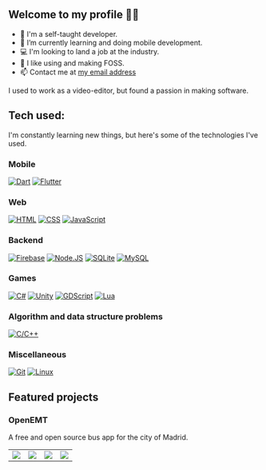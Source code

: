 ## Welcome to my profile 👋🏻

- 📖 I'm a self-taught developer.
- 🌱 I’m currently learning and doing mobile development.
- 💻 I'm looking to land a job at the industry.
- 👾 I like using and making FOSS.
- 📫 Contact me at [my email address](mailto:pedro_eisman@hotmail.com)

I used to work as a video-editor, but found a passion in making software.

## Tech used:
I'm constantly learning new things, but here's some of the technologies I've used.

### Mobile
[![Dart](https://img.shields.io/badge/Dart-0083ff?style=for-the-badge&logo=dart&logoColor=white&labelColor=101010)](#)
[![Flutter](https://img.shields.io/badge/Flutter-00b2ff?style=for-the-badge&logo=flutter&logoColor=white&labelColor=101010)](#)

### Web
[![HTML](https://img.shields.io/badge/HTML-e48144?style=for-the-badge&logo=html5&logoColor=white&labelColor=101010)](#)
[![CSS](https://img.shields.io/badge/CSS-016ebc?style=for-the-badge&logo=css3&logoColor=white&labelColor=101010)](#)
[![JavaScript](https://img.shields.io/badge/JavaScript-FFCA28?style=for-the-badge&logo=javascript&logoColor=white&labelColor=101010)](#)

### Backend
[![Firebase](https://img.shields.io/badge/Firebase-ffb200?style=for-the-badge&logo=firebase&logoColor=white&labelColor=101010)](#)
[![Node.JS](https://img.shields.io/badge/Node.JS-339933?style=for-the-badge&logo=node.js&logoColor=white&labelColor=101010)](#)
[![SQLite](https://img.shields.io/badge/SQLite-4479A1?style=for-the-badge&logo=sqlite&logoColor=white&labelColor=101010)](#)
[![MySQL](https://img.shields.io/badge/MySQL-4479A1?style=for-the-badge&logo=mysql&logoColor=white&labelColor=101010)](#)

### Games
[![C#](https://img.shields.io/badge/C%23-5d01c6?style=for-the-badge&logo=csharp&logoColor=white&labelColor=101010)](#)
[![Unity](https://img.shields.io/badge/Unity-161616?style=for-the-badge&logo=unity&logoColor=white&labelColor=101010)](#)
[![GDScript](https://img.shields.io/badge/GDScript-016ebc?style=for-the-badge&logo=godotengine&logoColor=white&labelColor=101010)](#)
[![Lua](https://img.shields.io/badge/Lua-016ebc?style=for-the-badge&logo=lua&logoColor=white&labelColor=101010)](#)

### Algorithm and data structure problems
[![C/C++](https://img.shields.io/badge/C/C++-016ebc?style=for-the-badge&logo=cplusplus&logoColor=white&labelColor=101010)](#)

### Miscellaneous
[![Git](https://img.shields.io/badge/Git-ea6010?style=for-the-badge&logo=git&logoColor=white&labelColor=101010)](#)
[![Linux](https://img.shields.io/badge/Linux-eacd10?style=for-the-badge&logo=linux&logoColor=white&labelColor=101010)](#)

## Featured projects
### OpenEMT
A free and open source bus app for the city of Madrid.
<table>
  <tr>
    <td>
      <img src="https://user-images.githubusercontent.com/33253306/140313534-197e4a1b-992b-4974-b6ad-2b81173b24ef.png">
    </td>
    <td>
      <img src="https://user-images.githubusercontent.com/33253306/140313542-c27857b7-3871-4436-beb2-29e38cbfb7c3.png">
    </td>
    <td>
      <img src="https://user-images.githubusercontent.com/33253306/140313561-1c35f142-1988-4c18-9962-0efe1903bdf0.png">
    </td>
    <td>
      <img src="https://user-images.githubusercontent.com/33253306/140313569-41d4e0cd-bda4-4700-8fdb-3847c176c650.png">
    </td>
 </tr> 
</table>
